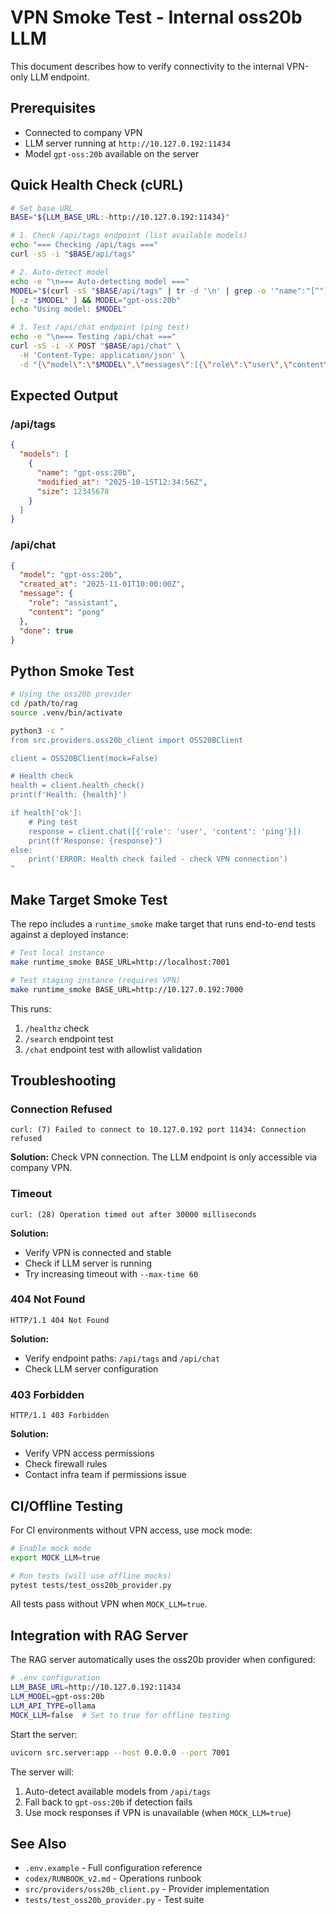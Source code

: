 # VPN Smoke Test - Internal oss20b LLM

This document describes how to verify connectivity to the internal VPN-only LLM endpoint.

## Prerequisites

- Connected to company VPN
- LLM server running at `http://10.127.0.192:11434`
- Model `gpt-oss:20b` available on the server

## Quick Health Check (cURL)

```bash
# Set base URL
BASE="${LLM_BASE_URL:-http://10.127.0.192:11434}"

# 1. Check /api/tags endpoint (list available models)
echo "=== Checking /api/tags ==="
curl -sS -i "$BASE/api/tags"

# 2. Auto-detect model
echo -e "\n=== Auto-detecting model ==="
MODEL="$(curl -sS "$BASE/api/tags" | tr -d '\n' | grep -o '"name":"[^"]*"' | cut -d'"' -f4 | grep -iE '^gpt-oss' | head -n1)"
[ -z "$MODEL" ] && MODEL="gpt-oss:20b"
echo "Using model: $MODEL"

# 3. Test /api/chat endpoint (ping test)
echo -e "\n=== Testing /api/chat ==="
curl -sS -i -X POST "$BASE/api/chat" \
  -H 'Content-Type: application/json' \
  -d "{\"model\":\"$MODEL\",\"messages\":[{\"role\":\"user\",\"content\":\"ping\"}],\"stream\":false}"
```

## Expected Output

### /api/tags
```json
{
  "models": [
    {
      "name": "gpt-oss:20b",
      "modified_at": "2025-10-15T12:34:56Z",
      "size": 12345678
    }
  ]
}
```

### /api/chat
```json
{
  "model": "gpt-oss:20b",
  "created_at": "2025-11-01T10:00:00Z",
  "message": {
    "role": "assistant",
    "content": "pong"
  },
  "done": true
}
```

## Python Smoke Test

```bash
# Using the oss20b provider
cd /path/to/rag
source .venv/bin/activate

python3 -c "
from src.providers.oss20b_client import OSS20BClient

client = OSS20BClient(mock=False)

# Health check
health = client.health_check()
print(f'Health: {health}')

if health['ok']:
    # Ping test
    response = client.chat([{'role': 'user', 'content': 'ping'}])
    print(f'Response: {response}')
else:
    print('ERROR: Health check failed - check VPN connection')
"
```

## Make Target Smoke Test

The repo includes a `runtime_smoke` make target that runs end-to-end tests against a deployed instance:

```bash
# Test local instance
make runtime_smoke BASE_URL=http://localhost:7001

# Test staging instance (requires VPN)
make runtime_smoke BASE_URL=http://10.127.0.192:7000
```

This runs:
1. `/healthz` check
2. `/search` endpoint test
3. `/chat` endpoint test with allowlist validation

## Troubleshooting

### Connection Refused
```
curl: (7) Failed to connect to 10.127.0.192 port 11434: Connection refused
```
**Solution:** Check VPN connection. The LLM endpoint is only accessible via company VPN.

### Timeout
```
curl: (28) Operation timed out after 30000 milliseconds
```
**Solution:**
- Verify VPN is connected and stable
- Check if LLM server is running
- Try increasing timeout with `--max-time 60`

### 404 Not Found
```
HTTP/1.1 404 Not Found
```
**Solution:**
- Verify endpoint paths: `/api/tags` and `/api/chat`
- Check LLM server configuration

### 403 Forbidden
```
HTTP/1.1 403 Forbidden
```
**Solution:**
- Verify VPN access permissions
- Check firewall rules
- Contact infra team if permissions issue

## CI/Offline Testing

For CI environments without VPN access, use mock mode:

```bash
# Enable mock mode
export MOCK_LLM=true

# Run tests (will use offline mocks)
pytest tests/test_oss20b_provider.py
```

All tests pass without VPN when `MOCK_LLM=true`.

## Integration with RAG Server

The RAG server automatically uses the oss20b provider when configured:

```bash
# .env configuration
LLM_BASE_URL=http://10.127.0.192:11434
LLM_MODEL=gpt-oss:20b
LLM_API_TYPE=ollama
MOCK_LLM=false  # Set to true for offline testing
```

Start the server:

```bash
uvicorn src.server:app --host 0.0.0.0 --port 7001
```

The server will:
1. Auto-detect available models from `/api/tags`
2. Fall back to `gpt-oss:20b` if detection fails
3. Use mock responses if VPN is unavailable (when `MOCK_LLM=true`)

## See Also

- `.env.example` - Full configuration reference
- `codex/RUNBOOK_v2.md` - Operations runbook
- `src/providers/oss20b_client.py` - Provider implementation
- `tests/test_oss20b_provider.py` - Test suite

